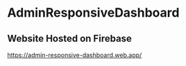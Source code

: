 # AdminResponsiveDashboard

## Website Hosted on Firebase

https://admin-responsive-dashboard.web.app/

